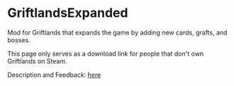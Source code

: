 # GriftlandsExpanded

Mod for Griftlands that expands the game by adding new cards, grafts, and bosses.

This page only serves as a download link for people that don't own Griftlands on Steam.

Description and Feedback: [here](https://steamcommunity.com/sharedfiles/filedetails/?id=2230568353)
